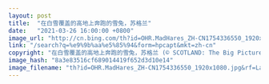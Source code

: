 ```yaml
---
layout: post
title:  "在白雪覆盖的高地上奔跑的雪兔，苏格兰"
date:   "2021-03-26 16:00:00 +0800"
image_url: "http://cn.bing.com/th?id=OHR.MadHares_ZH-CN1754336550_1920x1080.jpg&rf=LaDigue_1920x1080.jpg&pid=hp"
link: "/search?q=%e9%9b%aa%e5%85%94&form=hpcapt&mkt=zh-cn"
copyright: "在白雪覆盖的高地上奔跑的雪兔，苏格兰 (© SCOTLAND: The Big Picture/Minden Pictures)"
image_hash: "8a3e83516cf689014419f652d3d10e14"
image_filename: "th?id=OHR.MadHares_ZH-CN1754336550_1920x1080.jpg&rf=LaDigue_1920x1080.jpg&pid=hp"
---
```

